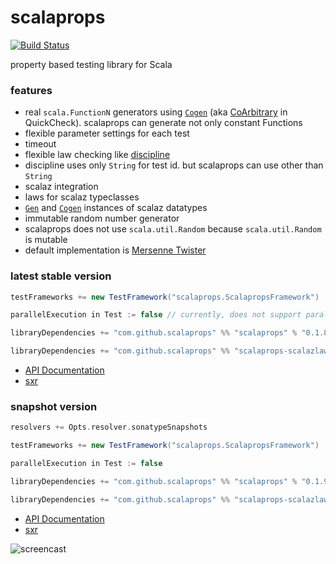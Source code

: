 # scalaprops

[![Build Status](https://secure.travis-ci.org/scalaprops/scalaprops.png)](http://travis-ci.org/scalaprops/scalaprops)

property based testing library for Scala

### features
- real `scala.FunctionN` generators using [`Cogen`](core/src/main/scala/scalaprops/Cogen.scala) (aka [CoArbitrary](https://hackage.haskell.org/package/QuickCheck-2.8.1/docs/Test-QuickCheck-Arbitrary.html#t:CoArbitrary) in QuickCheck). scalaprops can generate not only constant Functions
- flexible parameter settings for each test
- timeout
- flexible law checking like [discipline](https://github.com/typelevel/discipline)
 - discipline uses only `String` for test id. but scalaprops can use other than `String`
- scalaz integration
 - laws for scalaz typeclasses
 - [`Gen`](core/src/main/scala/scalaprops/Gen.scala) and [`Cogen`](core/src/main/scala/scalaprops/Cogen.scala) instances of scalaz datatypes
- immutable random number generator
 - scalaprops does not use `scala.util.Random` because `scala.util.Random` is mutable
 - default implementation is [Mersenne Twister](http://www.math.sci.hiroshima-u.ac.jp/~m-mat/MT/emt.html)

### latest stable version

```scala
testFrameworks += new TestFramework("scalaprops.ScalapropsFramework")

parallelExecution in Test := false // currently, does not support parallel execution

libraryDependencies += "com.github.scalaprops" %% "scalaprops" % "0.1.8" % "test"
```

```scala
libraryDependencies += "com.github.scalaprops" %% "scalaprops-scalazlaws" % "0.1.8" % "test"
```

- [API Documentation](https://oss.sonatype.org/service/local/repositories/releases/archive/com/github/scalaprops/scalaprops-all_2.11/0.1.8/scalaprops-all_2.11-0.1.8-javadoc.jar/!/index.html)
- [sxr](https://oss.sonatype.org/service/local/repositories/releases/archive/com/github/scalaprops/scalaprops-all_2.11/0.1.8/scalaprops-all_2.11-0.1.8-sxr.jar/!/index.html)


### snapshot version

```scala
resolvers += Opts.resolver.sonatypeSnapshots

testFrameworks += new TestFramework("scalaprops.ScalapropsFramework")

parallelExecution in Test := false

libraryDependencies += "com.github.scalaprops" %% "scalaprops" % "0.1.9-SNAPSHOT" % "test"
```

```scala
libraryDependencies += "com.github.scalaprops" %% "scalaprops-scalazlaws" % "0.1.9-SNAPSHOT" % "test"
```


- [API Documentation](https://oss.sonatype.org/service/local/repositories/snapshots/archive/com/github/scalaprops/scalaprops-all_2.11/0.1.9-SNAPSHOT/scalaprops-all_2.11-0.1.9-SNAPSHOT-javadoc.jar/!/index.html)
- [sxr](https://oss.sonatype.org/service/local/repositories/snapshots/archive/com/github/scalaprops/scalaprops-all_2.11/0.1.9-SNAPSHOT/scalaprops-all_2.11-0.1.9-SNAPSHOT-sxr.jar/!/index.html)


![screencast](https://raw.githubusercontent.com/scalaprops/scalaprops/master/screencast.gif)

